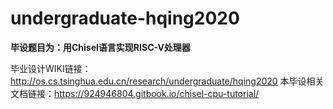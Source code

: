 # undergraduate-hqing2020
**毕设题目为：用Chisel语言实现RISC-V处理器**

毕业设计WIKI链接：http://os.cs.tsinghua.edu.cn/research/undergraduate/hqing2020
本毕设相关文档链接：https://924946804.gitbook.io/chisel-cpu-tutorial/

